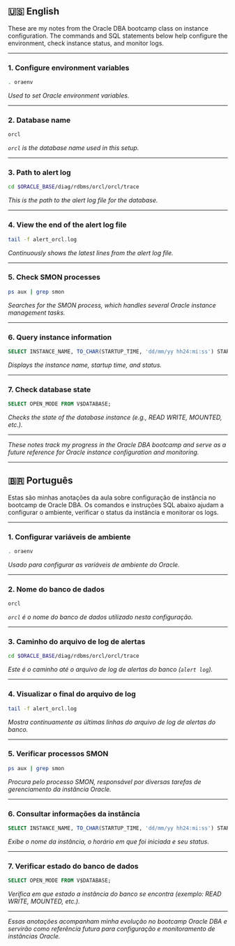 ## 🇺🇸 English

These are my notes from the Oracle DBA bootcamp class on instance configuration. The commands and SQL statements below help configure the environment, check instance status, and monitor logs.

---

### 1. Configure environment variables

```bash
. oraenv
```
*Used to set Oracle environment variables.*

---

### 2. Database name

```bash
orcl
```
*`orcl` is the database name used in this setup.*

---

### 3. Path to alert log

```bash
cd $ORACLE_BASE/diag/rdbms/orcl/orcl/trace
```
*This is the path to the alert log file for the database.*

---

### 4. View the end of the alert log file

```bash
tail -f alert_orcl.log
```
*Continuously shows the latest lines from the alert log file.*

---

### 5. Check SMON processes

```bash
ps aux | grep smon
```
*Searches for the SMON process, which handles several Oracle instance management tasks.*

---

### 6. Query instance information

```sql
SELECT INSTANCE_NAME, TO_CHAR(STARTUP_TIME, 'dd/mm/yy hh24:mi:ss') STARTUP_TIME, STATUS FROM V$INSTANCE;
```
*Displays the instance name, startup time, and status.*

---

### 7. Check database state

```sql
SELECT OPEN_MODE FROM V$DATABASE;
```
*Checks the state of the database instance (e.g., READ WRITE, MOUNTED, etc.).*

---

*These notes track my progress in the Oracle DBA bootcamp and serve as a future reference for Oracle instance configuration and monitoring.*

---

## 🇧🇷 Português

Estas são minhas anotações da aula sobre configuração de instância no bootcamp de Oracle DBA. Os comandos e instruções SQL abaixo ajudam a configurar o ambiente, verificar o status da instância e monitorar os logs.

---

### 1. Configurar variáveis de ambiente

```bash
. oraenv
```
*Usado para configurar as variáveis de ambiente do Oracle.*

---

### 2. Nome do banco de dados

```bash
orcl
```
*`orcl` é o nome do banco de dados utilizado nesta configuração.*

---

### 3. Caminho do arquivo de log de alertas

```bash
cd $ORACLE_BASE/diag/rdbms/orcl/orcl/trace
```
*Este é o caminho até o arquivo de log de alertas do banco (`alert log`).*

---

### 4. Visualizar o final do arquivo de log

```bash
tail -f alert_orcl.log
```
*Mostra continuamente as últimas linhas do arquivo de log de alertas do banco.*

---

### 5. Verificar processos SMON

```bash
ps aux | grep smon
```
*Procura pelo processo SMON, responsável por diversas tarefas de gerenciamento da instância Oracle.*

---

### 6. Consultar informações da instância

```sql
SELECT INSTANCE_NAME, TO_CHAR(STARTUP_TIME, 'dd/mm/yy hh24:mi:ss') STARTUP_TIME, STATUS FROM V$INSTANCE;
```
*Exibe o nome da instância, o horário em que foi iniciada e seu status.*

---

### 7. Verificar estado do banco de dados

```sql
SELECT OPEN_MODE FROM V$DATABASE;
```
*Verifica em que estado a instância do banco se encontra (exemplo: READ WRITE, MOUNTED, etc.).*

---

*Essas anotações acompanham minha evolução no bootcamp Oracle DBA e servirão como referência futura para configuração e monitoramento de instâncias Oracle.*
````
